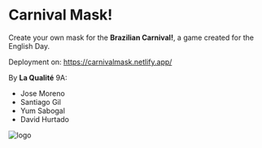 # Carnival Mask!

Create your own mask for the **Brazilian Carnival!**, a game created for the English Day.

Deployment on: https://carnivalmask.netlify.app/

By **La Qualité** 9A:

- Jose Moreno
- Santiago Gil
- Yum Sabogal
- David Hurtado

![logo](https://i.postimg.cc/htP2bVWr/la-qualite.jpg "logo")
